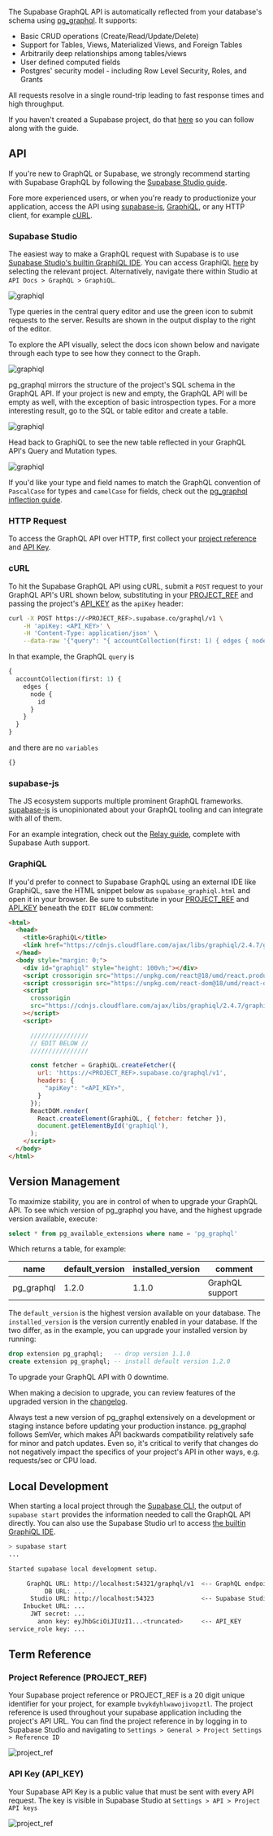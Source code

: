 The Supabase GraphQL API is automatically reflected from your database's schema using [pg_graphql](https://github.com/supabase/pg_graphql). It supports:

- Basic CRUD operations (Create/Read/Update/Delete)
- Support for Tables, Views, Materialized Views, and Foreign Tables
- Arbitrarily deep relationships among tables/views
- User defined computed fields
- Postgres' security model - including Row Level Security, Roles, and Grants

All requests resolve in a single round-trip leading to fast response times and high throughput.

If you haven't created a Supabase project, do that [here](https://database.new) so you can follow along with the guide.

## API

If you're new to GraphQL or Supabase, we strongly recommend starting with Supabase GraphQL by following the [Supabase Studio guide](#supabase-studio).

Fore more experienced users, or when you're ready to productionize your application, access the API using [supabase-js](#supabase-js), [GraphiQL](#connecting-graphiql), or any HTTP client, for example [cURL](#curl).

### Supabase Studio

The easiest way to make a GraphQL request with Supabase is to use [Supabase Studio's builtin GraphiQL IDE](https://app.supabase.com/project/_/api/graphiql).
You can access GraphiQL [here](https://app.supabase.com/project/_/api/graphiql) by selecting the relevant project. Alternatively, navigate there within Studio at `API Docs > GraphQL > GraphiQL`.

![graphiql](./assets/supabase_graphiql.png)

Type queries in the central query editor and use the green icon to submit requests to the server. Results are shown in the output display to the right of the editor.

To explore the API visually, select the docs icon shown below and navigate through each type to see how they connect to the Graph.

![graphiql](./assets/supabase_graphiql_explore.png)

pg_graphql mirrors the structure of the project's SQL schema in the GraphQL API. If your project is new and empty, the GraphQL API will be empty as well, with the exception of basic introspection types. For a more interesting result, go to the SQL or table editor and create a table.

![graphiql](./assets/supabase_sql_editor.png)

Head back to GraphiQL to see the new table reflected in your GraphQL API's Query and Mutation types.

![graphiql](./assets/supabase_graphiql_query_table.png)

If you'd like your type and field names to match the GraphQL convention of `PascalCase` for types and `camelCase` for fields, check out the [pg_graphql inflection guide](/pg_graphql/configuration/#inflection).

### HTTP Request

To access the GraphQL API over HTTP, first collect your [project reference](#project-reference-project_ref) and [API Key](#api-key-api_key).

### cURL

To hit the Supabase GraphQL API using cURL, submit a `POST` request to your GraphQL API's URL shown below, substituting in your [PROJECT_REF](#project-reference-project_ref) and passing the project's [API_KEY](#api-key-api_key) as the `apiKey` header:


```sh
curl -X POST https://<PROJECT_REF>.supabase.co/graphql/v1 \
    -H 'apiKey: <API_KEY>' \
    -H 'Content-Type: application/json' \
    --data-raw '{"query": "{ accountCollection(first: 1) { edges { node { id } } } }", "variables": {}}'
```

In that example, the GraphQL `query` is
```graphql
{
  accountCollection(first: 1) {
    edges {
      node {
        id
      }
    }
  }
}
```

and there are no `variables`
```js
{}
```

### supabase-js

The JS ecosystem supports multiple prominent GraphQL frameworks. [supabase-js](https://supabase.com/docs/reference/javascript/introduction) is unopinionated about your GraphQL tooling and can integrate with all of them.

For an example integration, check out the [Relay guide](/pg_graphql/usage_with_relay), complete with Supabase Auth support.

### GraphiQL

If you'd prefer to connect to Supabase GraphQL using an external IDE like GraphiQL, save the HTML snippet below as `supabase_graphiql.html` and open it in your browser. Be sure to substitute in your [PROJECT_REF](#project-reference-project_ref) and [API_KEY](#api-key-api_key) beneath the `EDIT BELOW` comment:


```html
<html>
  <head>
    <title>GraphiQL</title>
    <link href="https://cdnjs.cloudflare.com/ajax/libs/graphiql/2.4.7/graphiql.css" rel="stylesheet" />
  </head>
  <body style="margin: 0;">
    <div id="graphiql" style="height: 100vh;"></div>
    <script crossorigin src="https://unpkg.com/react@18/umd/react.production.min.js"></script>
    <script crossorigin src="https://unpkg.com/react-dom@18/umd/react-dom.production.min.js"></script>
    <script
      crossorigin
      src="https://cdnjs.cloudflare.com/ajax/libs/graphiql/2.4.7/graphiql.js"
    ></script>
    <script>

      ////////////////
      // EDIT BELOW //
      ////////////////

      const fetcher = GraphiQL.createFetcher({
        url: 'https://<PROJECT_REF>.supabase.co/graphql/v1',
        headers: {
          "apiKey": "<API_KEY>",
        }
      });
      ReactDOM.render(
        React.createElement(GraphiQL, { fetcher: fetcher }),
        document.getElementById('graphiql'),
      );
    </script>
  </body>
</html>
```

## Version Management

To maximize stability, you are in control of when to upgrade your GraphQL API.
To see which version of pg_graphql you have, and the highest upgrade version available, execute:

```sql
select * from pg_available_extensions where name = 'pg_graphql'
```

Which returns a table, for example:

| name       | default_version | installed_version | comment         |
|------------|-----------------|-------------------|-----------------|
| pg_graphql | 1.2.0           | 1.1.0             | GraphQL support |

The `default_version` is the highest version available on your database. The `installed_version` is the version currently enabled in your database.
If the two differ, as in the example, you can upgrade your installed version by running:

```sql
drop extension pg_graphql;   -- drop version 1.1.0
create extension pg_graphql; -- install default version 1.2.0
```

To upgrade your GraphQL API with 0 downtime.

When making a decision to upgrade, you can review features of the upgraded version in the [changelog](/pg_graphql/changelog/).

Always test a new version of pg_graphql extensively on a development or staging instance before updating your production instance. pg_graphql follows SemVer, which makes API backwards compatibility relatively safe for minor and patch updates. Even so, it's critical to verify that changes do not negatively impact the specifics of your project's API in other ways, e.g. requests/sec or CPU load.


## Local Development

When starting a local project through the [Supabase CLI](https://supabase.com/docs/guides/cli), the output of `supabase start` provides the information needed to call the GraphQL API directly. You can also use the Supabase Studio url to access [the builtin GraphiQL IDE](https://app.supabase.com/project/_/api/graphiql).

```sh
> supabase start
...

Started supabase local development setup.

     GraphQL URL: http://localhost:54321/graphql/v1  <-- GraphQL endpoint
          DB URL: ...
      Studio URL: http://localhost:54323             <-- Supabase Studio
    Inbucket URL: ...
      JWT secret: ...
        anon key: eyJhbGciOiJIUzI1...<truncated>     <-- API_KEY
service_role key: ...
```


## Term Reference

### Project Reference (PROJECT_REF)

Your Supabase project reference or PROJECT_REF is a 20 digit unique identifier for your project, for example `bvykdyhlwawojivopztl`.
The project reference is used throughout your supabase application including the project's API URL. You can find the project reference in by logging
in to Supabase Studio and navigating to `Settings > General > Project Settings > Reference ID`

![project_ref](./assets/supabase_project_ref.png)


### API Key (API_KEY)

Your Supabase API Key is a public value that must be sent with every API request. The key is visible in Supabase Studio at `Settings > API > Project API keys`

![project_ref](./assets/supabase_api_key.png)
